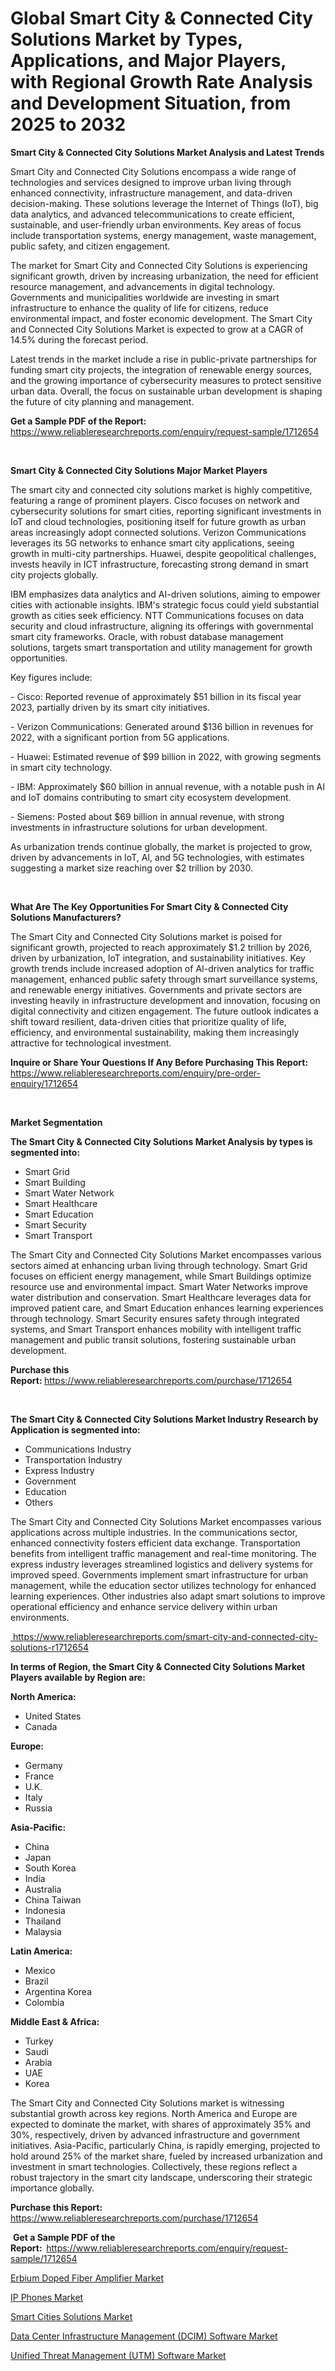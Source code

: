 <p><h1>Global Smart City & Connected City Solutions Market by Types, Applications, and Major Players, with Regional Growth Rate Analysis and Development Situation, from 2025 to 2032</h1></p><p><strong>Smart City & Connected City Solutions Market Analysis and Latest Trends</strong></p>
<p><p>Smart City and Connected City Solutions encompass a wide range of technologies and services designed to improve urban living through enhanced connectivity, infrastructure management, and data-driven decision-making. These solutions leverage the Internet of Things (IoT), big data analytics, and advanced telecommunications to create efficient, sustainable, and user-friendly urban environments. Key areas of focus include transportation systems, energy management, waste management, public safety, and citizen engagement.</p><p>The market for Smart City and Connected City Solutions is experiencing significant growth, driven by increasing urbanization, the need for efficient resource management, and advancements in digital technology. Governments and municipalities worldwide are investing in smart infrastructure to enhance the quality of life for citizens, reduce environmental impact, and foster economic development. The Smart City and Connected City Solutions Market is expected to grow at a CAGR of 14.5% during the forecast period. </p><p>Latest trends in the market include a rise in public-private partnerships for funding smart city projects, the integration of renewable energy sources, and the growing importance of cybersecurity measures to protect sensitive urban data. Overall, the focus on sustainable urban development is shaping the future of city planning and management.</p></p>
<p><strong>Get a Sample PDF of the Report:&nbsp;</strong> <a href="https://www.reliableresearchreports.com/enquiry/request-sample/1712654?utm_campaign=7&utm_medium=2&utm_source=Github&utm_content=ia&utm_term=11012025&utm_id=smart-city-connected-city-solutions">https://www.reliableresearchreports.com/enquiry/request-sample/1712654</a></p>
<p>&nbsp;</p>
<p><strong>Smart City & Connected City Solutions Major Market Players</strong></p>
<p><p>The smart city and connected city solutions market is highly competitive, featuring a range of prominent players. Cisco focuses on network and cybersecurity solutions for smart cities, reporting significant investments in IoT and cloud technologies, positioning itself for future growth as urban areas increasingly adopt connected solutions. Verizon Communications leverages its 5G networks to enhance smart city applications, seeing growth in multi-city partnerships. Huawei, despite geopolitical challenges, invests heavily in ICT infrastructure, forecasting strong demand in smart city projects globally.</p><p>IBM emphasizes data analytics and AI-driven solutions, aiming to empower cities with actionable insights. IBM's strategic focus could yield substantial growth as cities seek efficiency. NTT Communications focuses on data security and cloud infrastructure, aligning its offerings with governmental smart city frameworks. Oracle, with robust database management solutions, targets smart transportation and utility management for growth opportunities.</p><p>Key figures include:</p><p>- Cisco: Reported revenue of approximately $51 billion in its fiscal year 2023, partially driven by its smart city initiatives.</p><p>- Verizon Communications: Generated around $136 billion in revenues for 2022, with a significant portion from 5G applications.</p><p>- Huawei: Estimated revenue of $99 billion in 2022, with growing segments in smart city technology.</p><p>- IBM: Approximately $60 billion in annual revenue, with a notable push in AI and IoT domains contributing to smart city ecosystem development.</p><p>- Siemens: Posted about $69 billion in annual revenue, with strong investments in infrastructure solutions for urban development.</p><p>As urbanization trends continue globally, the market is projected to grow, driven by advancements in IoT, AI, and 5G technologies, with estimates suggesting a market size reaching over $2 trillion by 2030.</p></p>
<p>&nbsp;</p>
<p><strong>What Are The Key Opportunities For Smart City & Connected City Solutions Manufacturers?</strong></p>
<p><p>The Smart City and Connected City Solutions market is poised for significant growth, projected to reach approximately $1.2 trillion by 2026, driven by urbanization, IoT integration, and sustainability initiatives. Key growth trends include increased adoption of AI-driven analytics for traffic management, enhanced public safety through smart surveillance systems, and renewable energy initiatives. Governments and private sectors are investing heavily in infrastructure development and innovation, focusing on digital connectivity and citizen engagement. The future outlook indicates a shift toward resilient, data-driven cities that prioritize quality of life, efficiency, and environmental sustainability, making them increasingly attractive for technological investment.</p></p>
<p><strong>Inquire or Share Your Questions If Any Before Purchasing This Report:</strong> <a href="https://www.reliableresearchreports.com/enquiry/pre-order-enquiry/1712654?utm_campaign=7&utm_medium=2&utm_source=Github&utm_content=ia&utm_term=11012025&utm_id=smart-city-connected-city-solutions">https://www.reliableresearchreports.com/enquiry/pre-order-enquiry/1712654</a></p>
<p>&nbsp;</p>
<p><strong>Market Segmentation</strong></p>
<p><strong>The Smart City & Connected City Solutions Market Analysis by types is segmented into:</strong></p>
<p><ul><li>Smart Grid</li><li>Smart Building</li><li>Smart Water Network</li><li>Smart Healthcare</li><li>Smart Education</li><li>Smart Security</li><li>Smart Transport</li></ul></p>
<p><p>The Smart City and Connected City Solutions Market encompasses various sectors aimed at enhancing urban living through technology. Smart Grid focuses on efficient energy management, while Smart Buildings optimize resource use and environmental impact. Smart Water Networks improve water distribution and conservation. Smart Healthcare leverages data for improved patient care, and Smart Education enhances learning experiences through technology. Smart Security ensures safety through integrated systems, and Smart Transport enhances mobility with intelligent traffic management and public transit solutions, fostering sustainable urban development.</p></p>
<p><strong>Purchase this Report:&nbsp;</strong><a href="https://www.reliableresearchreports.com/purchase/1712654?utm_campaign=7&utm_medium=2&utm_source=Github&utm_content=ia&utm_term=11012025&utm_id=smart-city-connected-city-solutions">https://www.reliableresearchreports.com/purchase/1712654</a></p>
<p>&nbsp;</p>
<p><strong>The Smart City & Connected City Solutions Market Industry Research by Application is segmented into:</strong></p>
<p><ul><li>Communications Industry</li><li>Transportation Industry</li><li>Express Industry</li><li>Government</li><li>Education</li><li>Others</li></ul></p>
<p><p>The Smart City and Connected City Solutions Market encompasses various applications across multiple industries. In the communications sector, enhanced connectivity fosters efficient data exchange. Transportation benefits from intelligent traffic management and real-time monitoring. The express industry leverages streamlined logistics and delivery systems for improved speed. Governments implement smart infrastructure for urban management, while the education sector utilizes technology for enhanced learning experiences. Other industries also adapt smart solutions to improve operational efficiency and enhance service delivery within urban environments.</p></p>
<p><a href="https://www.reliableresearchreports.com/smart-city-and-connected-city-solutions-r1712654?utm_campaign=7&utm_medium=2&utm_source=Github&utm_content=ia&utm_term=11012025&utm_id=smart-city-connected-city-solutions">&nbsp;https://www.reliableresearchreports.com/smart-city-and-connected-city-solutions-r1712654</a></p>
<p><strong>In terms of Region, the Smart City & Connected City Solutions Market Players available by Region are:</strong></p>
<p>
    <p> <strong> North America: </strong>
        <ul>
            <li>United States</li>
            <li>Canada</li>
        </ul>
        </p> 
    <p> <strong> Europe: </strong>
        <ul>
            <li>Germany</li>
            <li>France</li>
            <li>U.K.</li>
            <li>Italy</li>
            <li>Russia</li>
        </ul>
        </p> 
    <p> <strong> Asia-Pacific: </strong>
        <ul>
            <li>China</li>
            <li>Japan</li>
            <li>South Korea</li>
            <li>India</li>
            <li>Australia</li>
            <li>China Taiwan</li>
            <li>Indonesia</li>
            <li>Thailand</li>
            <li>Malaysia</li>
        </ul>
        </p> 
    <p> <strong> Latin America: </strong>
        <ul>
            <li>Mexico</li>
            <li>Brazil</li>
            <li>Argentina Korea</li>
            <li>Colombia</li>
        </ul>
        </p> 
    <p> <strong> Middle East & Africa: </strong>
        <ul>
            <li>Turkey</li>
            <li>Saudi</li>
            <li>Arabia</li>
            <li>UAE</li>
            <li>Korea</li>
        </ul>
    </p>
    </p>
<p><p>The Smart City and Connected City Solutions market is witnessing substantial growth across key regions. North America and Europe are expected to dominate the market, with shares of approximately 35% and 30%, respectively, driven by advanced infrastructure and government initiatives. Asia-Pacific, particularly China, is rapidly emerging, projected to hold around 25% of the market share, fueled by increased urbanization and investment in smart technologies. Collectively, these regions reflect a robust trajectory in the smart city landscape, underscoring their strategic importance globally.</p></p>
<p><strong>Purchase this Report: </strong><a href="https://www.reliableresearchreports.com/purchase/1712654?utm_campaign=7&utm_medium=2&utm_source=Github&utm_content=ia&utm_term=11012025&utm_id=smart-city-connected-city-solutions">https://www.reliableresearchreports.com/purchase/1712654</a></p>
<p>&nbsp;<strong>Get a Sample PDF of the Report:&nbsp;&nbsp;</strong><a href="https://www.reliableresearchreports.com/enquiry/request-sample/1712654?utm_campaign=7&utm_medium=2&utm_source=Github&utm_content=ia&utm_term=11012025&utm_id=smart-city-connected-city-solutions">https://www.reliableresearchreports.com/enquiry/request-sample/1712654</a></p>
<p><strong></strong></p>
<p><p><a href="https://github.com/NargisHussain432/Market-Research-Report-List-1/blob/main/erbium-doped-fiber-amplifier-market.md?utm_campaign=7&utm_medium=2&utm_source=Github&utm_content=ia&utm_term=11012025&utm_id=smart-city-connected-city-solutions">Erbium Doped Fiber Amplifier Market</a></p><p><a href="https://github.com/sherikacas30/Market-Research-Report-List-1/blob/main/ip-phones-market.md?utm_campaign=7&utm_medium=2&utm_source=Github&utm_content=ia&utm_term=11012025&utm_id=smart-city-connected-city-solutions">IP Phones Market</a></p><p><a href="https://github.com/angelajermaine/Market-Research-Report-List-5/blob/main/smart-cities-solutions-market.md?utm_campaign=7&utm_medium=2&utm_source=Github&utm_content=ia&utm_term=11012025&utm_id=smart-city-connected-city-solutions">Smart Cities Solutions Market</a></p><p><a href="https://github.com/oliveroste6/Market-Research-Report-List-1/blob/main/data-center-infrastructure-management-dcim-software-market.md?utm_campaign=7&utm_medium=2&utm_source=Github&utm_content=ia&utm_term=11012025&utm_id=smart-city-connected-city-solutions">Data Center Infrastructure Management (DCIM) Software Market</a></p><p><a href="https://github.com/FahadAhmed223/Market-Research-Report-List-1/blob/main/unified-threat-management-utm-software-market.md?utm_campaign=7&utm_medium=2&utm_source=Github&utm_content=ia&utm_term=11012025&utm_id=smart-city-connected-city-solutions">Unified Threat Management (UTM) Software Market</a></p></p>